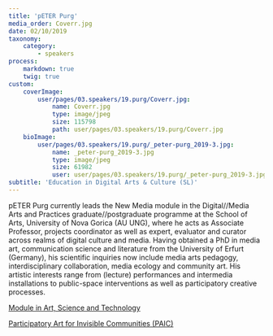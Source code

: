 ```yaml
---
title: 'pETER Purg'
media_order: Coverr.jpg
date: 02/10/2019
taxonomy:
    category:
        - speakers
process:
    markdown: true
    twig: true
custom:
    coverImage:
        user/pages/03.speakers/19.purg/Coverr.jpg:
            name: Coverr.jpg
            type: image/jpeg
            size: 115798
            path: user/pages/03.speakers/19.purg/Coverr.jpg
    bioImage:
        user/pages/03.speakers/19.purg/_peter-purg_2019-3.jpg:
            name: _peter-purg_2019-3.jpg
            type: image/jpeg
            size: 61982
            user: user/pages/03.speakers/19.purg/_peter-purg_2019-3.jpg
subtitle: 'Education in Digital Arts & Culture (SL)'
---
```


pETER Purg currently leads the New Media module in the Digital//Media Arts and Practices graduate//postgraduate programme at the School of Arts, University of Nova Gorica (AU UNG), where he acts as Associate Professor, projects coordinator as well as expert, evaluator and curator across realms of digital culture and media. Having obtained a PhD in media art, communication science and literature from the University of Erfurt (Germany), his scientific inquiries now include media arts pedagogy, interdisciplinary collaboration, media ecology and community art. His artistic interests range from (lecture) performances and intermedia installations to public-space interventions as well as participatory creative processes.


[Module in Art, Science and Technology](https://mastmodule.eu)

[Participatory Art for Invisible Communities (PAIC)](https://paic-project.eu)
